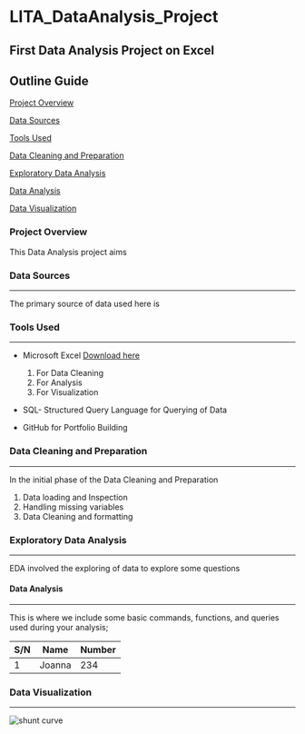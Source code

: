 # LITA_DataAnalysis_Project

## First Data Analysis Project on Excel

## Outline Guide

[Project Overview](#project-overview)

[Data Sources](#data-sources)

[Tools Used](#tools-used)

[Data Cleaning and Preparation](#data-cleaning-and-preparation)

[Exploratory Data Analysis](#exploratory-data-analysis)

[Data Analysis](#data-analysis)

[Data Visualization](#data-visualization)

###  Project Overview
 
This Data Analysis project aims 

### Data Sources
---
The primary source of data used here is 

### Tools Used
---
- Microsoft Excel [Download here](https://www.microsoft.com/en/microsoft-365/microsoft-office)

	1. For Data Cleaning
	2. For Analysis
	3. For Visualization

- SQL- Structured Query Language for Querying of Data
- GitHub for Portfolio Building

### Data Cleaning and Preparation
---
In the initial phase of the Data Cleaning and Preparation

1. Data loading and Inspection
2. Handling missing variables
3. Data Cleaning and formatting

### Exploratory Data Analysis
---
EDA involved the exploring of data to explore some questions


#### Data Analysis
---
This is where we include some basic commands, functions, and queries used during your analysis;

|S/N|Name|Number|
|---|----|------|
|1|Joanna|234|

### Data Visualization
---
![shunt curve](https://github.com/user-attachments/assets/85e2ad99-d887-4df8-b1cf-2e3b0182d531)
